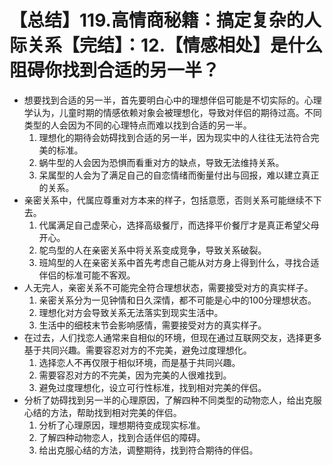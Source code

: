 # 【总结】119.高情商秘籍：搞定复杂的人际关系【完结】：12.【情感相处】是什么阻碍你找到合适的另一半？

-   想要找到合适的另一半，首先要明白心中的理想伴侣可能是不切实际的。心理学认为，儿童时期的情感依赖对象会被理想化，导致对伴侣的期待过高。不同类型的人会因为不同的心理特点而难以找到合适的另一半。
    1.  理想化的期待会妨碍找到合适的另一半，因为现实中的人往往无法符合完美的标准。
    2.  蜗牛型的人会因为恐惧而看重对方的缺点，导致无法维持关系。
    3.  呆属型的人会为了满足自己的自恋情绪而衡量付出与回报，难以建立真正的关系。
-   亲密关系中，代属应尊重对方本来的样子，包括意愿，否则关系可能继续不下去。
    1.  代属满足自己虚荣心，选择高级餐厅，而选择平价餐厅才是真正希望父母开心。
    2.  鸵鸟型的人在亲密关系中将关系变成竞争，导致关系破裂。
    3.  班鸠型的人在亲密关系中首先考虑自己能从对方身上得到什么，寻找合适伴侣的标准可能不客观。
-   人无完人，亲密关系不可能完全符合理想状态，需要接受对方的真实样子。
    1.  亲密关系分为一见钟情和日久深情，都不可能是心中的100分理想状态。
    2.  理想化对方会导致关系无法落实到现实生活中。
    3.  生活中的细枝末节会影响感情，需要接受对方的真实样子。
-   在过去，人们找恋人通常来自相似的环境，但现在通过互联网交友，选择更多基于共同兴趣。需要容忍对方的不完美，避免过度理想化。
    1.  选择恋人不再仅限于相似环境，而是基于共同兴趣。
    2.  需要容忍对方的不完美，因为完美的人很难找到。
    3.  避免过度理想化，设立可行性标准，找到相对完美的伴侣。
-   分析了妨碍找到另一半的心理原因，了解四种不同类型的动物恋人，给出克服心结的方法，帮助找到相对完美的伴侣。
    1.  分析了心理原因，理想期待变成现实标准。
    2.  了解四种动物恋人，找到合适伴侣的障碍。
    3.  给出克服心结的方法，调整期待，找到符合期待的伴侣。